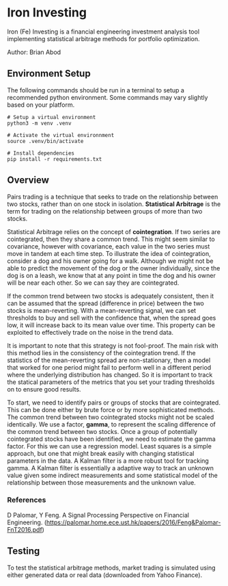 # Iron Investing

Iron (Fe) Investing is a financial engineering investment analysis tool implementing statistical arbitrage methods for portfolio optimization.

Author: Brian Abod

## Environment Setup

The following commands should be run in a terminal to setup a recommended python environment. Some commands may vary slightly based on your platform.

```shell
# Setup a virtual environment
python3 -m venv .venv

# Activate the virtual environnment
source .venv/bin/activate

# Install dependencies
pip install -r requirements.txt
```

## Overview

Pairs trading is a technique that seeks to trade on the relationship between two stocks, rather than on one stock in isolation. **Statistical Arbitrage** is the term for trading on the relationship between groups of more than two stocks.

Statistical Arbitrage relies on the concept of **cointegration**. If two series are cointegrated, then they share a common trend. This might seem similar to covariance, however with covariance, each value in the two series must move in tandem at each time step. To illustrate the idea of cointegration, consider a dog and his owner going for a walk. Although we might not be able to predict the movement of the dog or the owner individually, since the dog is on a leash, we know that at any point in time the dog and his owner will be near each other. So we can say they are cointegrated.

If the common trend between two stocks is adequately consistent, then it can be assumed that the spread (difference in price) between the two stocks is mean-reverting. With a mean-reverting signal, we can set thresholds to buy and sell with the confidence that, when the spread goes low, it will increase back to its mean value over time. This property can be exploited to effectively trade on the noise in the trend data.

It is important to note that this strategy is not fool-proof. The main risk with this method lies in the consistency of the cointegration trend. If the statistics of the mean-reverting spread are non-stationary, then a model that worked for one period might fail to perform well in a different period where the underlying distribution has changed. So it is important to track the statical parameters of the metrics that you set your trading thresholds on to ensure good results.

To start, we need to identify pairs or groups of stocks that are cointegrated. This can be done either by brute force or by more sophisticated methods. The common trend between two cointegrated stocks might not be scaled identically. We use a factor, **gamma**, to represent the scaling difference of the common trend between two stocks. Once a group of potentially cointegrated stocks have been identified, we need to estimate the gamma factor. For this we can use a regression model. Least squares is a simple approach, but one that might break easily with changing statistical parameters in the data. A Kalman filter is a more robust tool for tracking gamma. A Kalman filter is essentially a adaptive way to track an unknown value given some indirect measurements and some statistical model of the relationship between those measurements and the unknown value.

### References

D Palomar, Y Feng. A Signal Processing Perspective on Financial Engineering. (https://palomar.home.ece.ust.hk/papers/2016/Feng&Palomar-FnT2016.pdf)

## Testing

To test the statistical arbitrage methods, market trading is simulated using either generated data or real data (downloaded from Yahoo Finance).
